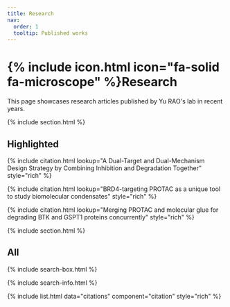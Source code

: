 ```yaml
---
title: Research
nav:
  order: 1
  tooltip: Published works
---
```


# {% include icon.html icon="fa-solid fa-microscope" %}Research

This page showcases research articles published by Yu RAO's lab in recent years.

{% include section.html %}

## Highlighted

{% include citation.html lookup="A Dual-Target and Dual-Mechanism Design Strategy by Combining Inhibition and Degradation Together" style="rich" %}

{% include citation.html lookup="BRD4-targeting PROTAC as a unique tool to study biomolecular condensates" style="rich" %}

{% include citation.html lookup="Merging PROTAC and molecular glue for degrading BTK and GSPT1 proteins concurrently" style="rich" %}

{% include section.html %}

## All

{% include search-box.html %}

{% include search-info.html %}

{% include list.html data="citations" component="citation" style="rich" %}
